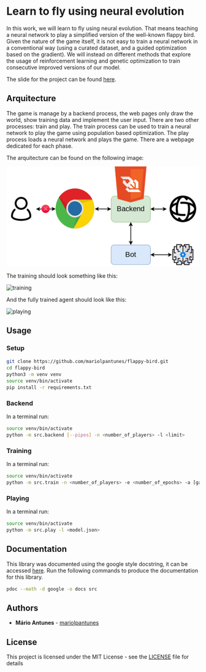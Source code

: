 # Learn to fly using neural evolution

In this work, we will learn to fly using neural evolution.
That means teaching a neural network to play a simplified version of the well-known flappy bird.
Given the nature of the game itself, it is not easy to train a neural network in a conventional way (using a curated dataset, and a guided optimization based on the gradient).
We will instead on different methods that explore the usage of reinforcement learning and genetic optimization to train consecutive improved versions of our model.

The slide for the project can be found [here](https://docs.google.com/presentation/d/1iRDzoIT7p8NZKDaFp3-U2DBG3oSkbv0H05Sk52Dh8vw/edit?usp=sharing).

## Arquitecture

The game is manage by a backend process, the web pages only draw the world, show training data and implement the user input.
There are two other processes: train and play.
The train process can be used to train a neural network to play the game using population based optimization.
The play process loads a neural network and plays the game.
There are a webpage dedicated for each phase.

The arquitecture can be found on the following image:

![arquitecture](html/data/neuro_evolution_setup_01.drawio.png)

The training should look something like this:

![training](html/data/training.gif)

And the fully trained agent should look like this:

![playing](html/data/playing.gif)

## Usage

### Setup

```bash
git clone https://github.com/mariolpantunes/flappy-bird.git
cd flappy-bird
python3 -m venv venv
source venv/bin/activate
pip install -r requirements.txt
```

### Backend

In a terminal run:

```bash
source venv/bin/activate
python -m src.backend [--pipes] -n <number_of_players> -l <limit>
```

### Training

In a terminal run:

```bash
source venv/bin/activate
python -m src.train -n <number_of_players> -e <number_of_epochs> -a [ga|gwo|egwo|de|pso]
```

### Playing

In a terminal run:

```bash
source venv/bin/activate
python -m src.play -l <model.json>
```

## Documentation

This library was documented using the google style docstring, it can be accessed [here](https://mariolpantunes.github.io/flappy-bird/). Run the following commands to produce the documentation for this library.

```bash
pdoc --math -d google -o docs src 
```

## Authors

* **Mário Antunes** - [mariolpantunes](https://github.com/mariolpantunes)

## License

This project is licensed under the MIT License - see the [LICENSE](LICENSE) file for details
